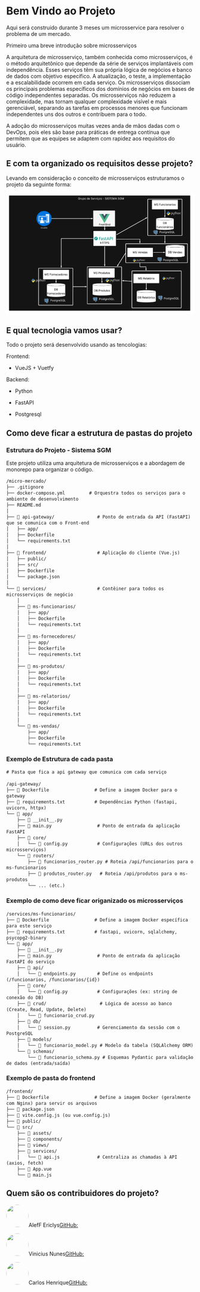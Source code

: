 #  Bem Vindo ao Projeto

Aqui será construido durante 3 meses um microsservice para resolver o problema de um mercado.



Primeiro uma breve introdução sobre microsserviços

<p>A arquitetura de microsserviço, também conhecida como microsserviços, é o método arquitetônico que depende da série de serviços implantáveis com independência. Esses serviços têm sua própria lógica de negócios e banco de dados com objetivo específico. A atualização, o teste, a implementação e a escalabilidade ocorrem em cada serviço. Os microsserviços dissociam os principais problemas específicos dos domínios de negócios em bases de código independentes separadas. Os microsserviços não reduzem a complexidade, mas tornam qualquer complexidade visível e mais gerenciável, separando as tarefas em processos menores que funcionam independentes uns dos outros e contribuem para o todo.<p>

A adoção do microsserviços muitas vezes anda de mãos dadas com o DevOps, pois eles são base para práticas de entrega contínua que permitem que as equipes se adaptem com rapidez aos requisitos do usuário.


## E com ta organizado os requisitos desse projeto?

Levando em consideração o conceito de microsserviços estruturamos o projeto da seguinte forma:



![Micro_servico](/imgs/estrutura_micro_service.png)


## E qual tecnologia vamos usar?

Todo o projeto será desenvolvido usando as tencologias:


Frontend:<p>
   - VueJS + Vuetfy<p>


Backend:<p>
  -  Python <p>
  -  FastAPI <p>
  - Postgresql <p>

## Como deve ficar a estrutura de pastas do projeto
### Estrutura do Projeto - Sistema SGM

Este projeto utiliza uma arquitetura de microsserviços e a abordagem de monorepo para organizar o código.

```plaintext
/micro-mercado/
├── .gitignore
├── docker-compose.yml         # Orquestra todos os serviços para o ambiente de desenvolvimento
├── README.md
│
├── 📂 api-gateway/                # Ponto de entrada da API (FastAPI) que se comunica com o Front-end
│   ├── app/
│   ├── Dockerfile
│   └── requirements.txt
│
├── 📂 frontend/                   # Aplicação do cliente (Vue.js)
│   ├── public/
│   ├── src/
│   ├── Dockerfile
│   └── package.json
│
└── 📂 services/                   # Contêiner para todos os microsserviços de negócio
    │
    ├── 📂 ms-funcionarios/
    │   ├── app/
    │   ├── Dockerfile
    │   └── requirements.txt
    │
    ├── 📂 ms-fornecedores/
    │   ├── app/
    │   ├── Dockerfile
    │   └── requirements.txt
    │
    ├── 📂 ms-produtos/
    │   ├── app/
    │   ├── Dockerfile
    │   └── requirements.txt
    │
    ├── 📂 ms-relatorios/
    │   ├── app/
    │   ├── Dockerfile
    │   └── requirements.txt
    │
    └── 📂 ms-vendas/
        ├── app/
        ├── Dockerfile
        └── requirements.txt
```

### Exemplo de Estrutura de cada pasta
```
# Pasta que fica a api gateway que comunica com cada serviço

/api-gateway/
├── 🐳 Dockerfile                 # Define a imagem Docker para o gateway
├── 📄 requirements.txt           # Dependências Python (fastapi, uvicorn, httpx)
└── 📂 app/
    ├── 📄 __init__.py
    ├── 📄 main.py                 # Ponto de entrada da aplicação FastAPI
    ├── 📂 core/
    │   └── 📄 config.py           # Configurações (URLs dos outros microsserviços)
    └── 📂 routers/
        ├── 📄 funcionarios_router.py # Roteia /api/funcionarios para o ms-funcionarios
        ├── 📄 produtos_router.py   # Roteia /api/produtos para o ms-produtos
        └── ... (etc.)
```
### Exemplo de como deve ficar origanizado os microsserviços

```
/services/ms-funcionarios/
├── 🐳 Dockerfile                 # Define a imagem Docker específica para este serviço
├── 📄 requirements.txt           # fastapi, uvicorn, sqlalchemy, psycopg2-binary
└── 📂 app/
    ├── 📄 __init__.py
    ├── 📄 main.py                 # Ponto de entrada da aplicação FastAPI do serviço
    ├── 📂 api/
    │   └── 📄 endpoints.py        # Define os endpoints (/funcionarios, /funcionarios/{id})
    ├── 📂 core/
    │   └── 📄 config.py           # Configurações (ex: string de conexão do DB)
    ├── 📂 crud/                    # Lógica de acesso ao banco (Create, Read, Update, Delete)
    │   └── 📄 funcionario_crud.py
    ├── 📂 db/
    │   └── 📄 session.py          # Gerenciamento da sessão com o PostgreSQL
    ├── 📂 models/
    │   └── 📄 funcionario_model.py # Modelo da tabela (SQLAlchemy ORM)
    └── 📂 schemas/
        └── 📄 funcionario_schema.py # Esquemas Pydantic para validação de dados (entrada/saída)

```

### Exemplo de pasta do frontend

``` 
/frontend/
├── 🐳 Dockerfile                 # Define a imagem Docker (geralmente com Nginx) para servir os arquivos
├── 📄 package.json
├── 📄 vite.config.js (ou vue.config.js)
├── 📂 public/
└── 📂 src/
    ├── 📂 assets/
    ├── 📂 components/
    ├── 📂 views/
    ├── 📂 services/
    │   └── 📄 api.js              # Centraliza as chamadas à API (axios, fetch)
    ├── 📄 App.vue
    └── 📄 main.js
```
## Quem são os  contribuidores do projeto?

<img src="https://github.com/aleffericlys.png" width="60" height="60" style="border-radius: 50%;" >AlefF Ericlys[GitHub:](https://github.com/aleffericlys)

<img src="https://github.com/Vinicius02612.png" width="60" height="60" style="border-radius: 50%;">Vinicius Nunes[GitHub:](https://github.com/Vinicius02612)

<img src="https://github.com/carlosvale03.png" width="60" height="60" style="border-radius: 50%;">Carlos Henrique[GitHub:](https://github.com/carlosvale03)